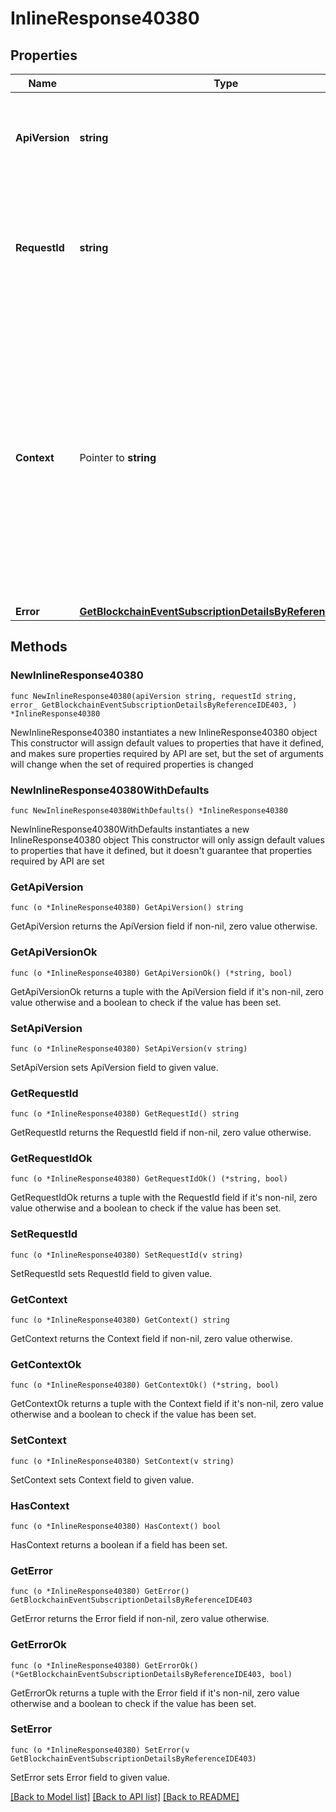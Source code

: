 # InlineResponse40380

## Properties

Name | Type | Description | Notes
------------ | ------------- | ------------- | -------------
**ApiVersion** | **string** | Specifies the version of the API that incorporates this endpoint. | 
**RequestId** | **string** | Defines the ID of the request. The &#x60;requestId&#x60; is generated by Crypto APIs and it&#39;s unique for every request. | 
**Context** | Pointer to **string** | In batch situations the user can use the context to correlate responses with requests. This property is present regardless of whether the response was successful or returned as an error. &#x60;context&#x60; is specified by the user. | [optional] 
**Error** | [**GetBlockchainEventSubscriptionDetailsByReferenceIDE403**](GetBlockchainEventSubscriptionDetailsByReferenceIDE403.md) |  | 

## Methods

### NewInlineResponse40380

`func NewInlineResponse40380(apiVersion string, requestId string, error_ GetBlockchainEventSubscriptionDetailsByReferenceIDE403, ) *InlineResponse40380`

NewInlineResponse40380 instantiates a new InlineResponse40380 object
This constructor will assign default values to properties that have it defined,
and makes sure properties required by API are set, but the set of arguments
will change when the set of required properties is changed

### NewInlineResponse40380WithDefaults

`func NewInlineResponse40380WithDefaults() *InlineResponse40380`

NewInlineResponse40380WithDefaults instantiates a new InlineResponse40380 object
This constructor will only assign default values to properties that have it defined,
but it doesn't guarantee that properties required by API are set

### GetApiVersion

`func (o *InlineResponse40380) GetApiVersion() string`

GetApiVersion returns the ApiVersion field if non-nil, zero value otherwise.

### GetApiVersionOk

`func (o *InlineResponse40380) GetApiVersionOk() (*string, bool)`

GetApiVersionOk returns a tuple with the ApiVersion field if it's non-nil, zero value otherwise
and a boolean to check if the value has been set.

### SetApiVersion

`func (o *InlineResponse40380) SetApiVersion(v string)`

SetApiVersion sets ApiVersion field to given value.


### GetRequestId

`func (o *InlineResponse40380) GetRequestId() string`

GetRequestId returns the RequestId field if non-nil, zero value otherwise.

### GetRequestIdOk

`func (o *InlineResponse40380) GetRequestIdOk() (*string, bool)`

GetRequestIdOk returns a tuple with the RequestId field if it's non-nil, zero value otherwise
and a boolean to check if the value has been set.

### SetRequestId

`func (o *InlineResponse40380) SetRequestId(v string)`

SetRequestId sets RequestId field to given value.


### GetContext

`func (o *InlineResponse40380) GetContext() string`

GetContext returns the Context field if non-nil, zero value otherwise.

### GetContextOk

`func (o *InlineResponse40380) GetContextOk() (*string, bool)`

GetContextOk returns a tuple with the Context field if it's non-nil, zero value otherwise
and a boolean to check if the value has been set.

### SetContext

`func (o *InlineResponse40380) SetContext(v string)`

SetContext sets Context field to given value.

### HasContext

`func (o *InlineResponse40380) HasContext() bool`

HasContext returns a boolean if a field has been set.

### GetError

`func (o *InlineResponse40380) GetError() GetBlockchainEventSubscriptionDetailsByReferenceIDE403`

GetError returns the Error field if non-nil, zero value otherwise.

### GetErrorOk

`func (o *InlineResponse40380) GetErrorOk() (*GetBlockchainEventSubscriptionDetailsByReferenceIDE403, bool)`

GetErrorOk returns a tuple with the Error field if it's non-nil, zero value otherwise
and a boolean to check if the value has been set.

### SetError

`func (o *InlineResponse40380) SetError(v GetBlockchainEventSubscriptionDetailsByReferenceIDE403)`

SetError sets Error field to given value.



[[Back to Model list]](../README.md#documentation-for-models) [[Back to API list]](../README.md#documentation-for-api-endpoints) [[Back to README]](../README.md)


